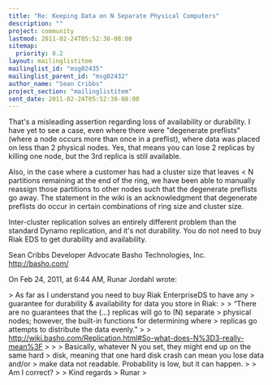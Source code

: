 ```yaml
---
title: "Re: Keeping Data on N Separate Physical Computers"
description: ""
project: community
lastmod: 2011-02-24T05:52:38-08:00
sitemap:
  priority: 0.2
layout: mailinglistitem
mailinglist_id: "msg02435"
mailinglist_parent_id: "msg02432"
author_name: "Sean Cribbs"
project_section: "mailinglistitem"
sent_date: 2011-02-24T05:52:38-08:00
---
```



That's a misleading assertion regarding loss of availability or durability. I 
have yet to see a case, even where there were "degenerate preflists" (where a 
node occurs more than once in a preflist), where data was placed on less than 
2 physical nodes. Yes, that means you can lose 2 replicas by killing one node, 
but the 3rd replica is still available.

Also, in the case where a customer has had a cluster size that leaves &lt; N 
partitions remaining at the end of the ring, we have been able to manually 
reassign those partitions to other nodes such that the degenerate preflists go 
away. The statement in the wiki is an acknowledgment that degenerate preflists 
do occur in certain combinations of ring size and cluster size.

Inter-cluster replication solves an entirely different problem than the 
standard Dynamo replication, and it's not durability. You do not need to buy 
Riak EDS to get durability and availability.

Sean Cribbs 
Developer Advocate
Basho Technologies, Inc.
http://basho.com/

On Feb 24, 2011, at 6:44 AM, Runar Jordahl wrote:

&gt; As far as I understand you need to buy Riak EnterpriseDS to have any
&gt; guarantee for durability & availability for data you store in Riak:
&gt; 
&gt; “There are no guarantees that the (…) replicas will go to (N) separate
&gt; physical nodes; however, the built-in functions for determining where
&gt; replicas go attempts to distribute the data evenly."
&gt; 
&gt; http://wiki.basho.com/Replication.html#So-what-does-N%3D3-really-mean%3F
&gt; 
&gt; 
&gt; Basically, whatever N you set, they might end up on the same hard
&gt; disk, meaning that one hard disk crash can mean you lose data and/or
&gt; make data not readable. Probability is low, but it can happen.
&gt; 
&gt; Am I correct?
&gt; 
&gt; Kind regards
&gt; Runar
&gt; 
